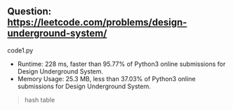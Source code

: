 ## Question: https://leetcode.com/problems/design-underground-system/

code1.py
* Runtime: 228 ms, faster than 95.77% of Python3 online submissions for Design Underground System.
* Memory Usage: 25.3 MB, less than 37.03% of Python3 online submissions for Design Underground System.
> hash table